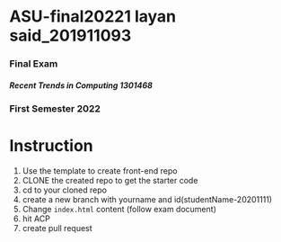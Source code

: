 # ASU-final20221 layan said_201911093
 ### Final Exam 
##### Recent Trends in Computing	1301468
### First Semester 2022


# Instruction

1. Use the template to create front-end repo
2. CLONE the created repo to get the starter code
3. cd to your cloned repo
4. create a new branch with yourname and id(studentName-20201111)
5. Change ```index.html``` content (follow exam document)
6. hit ACP
7. create pull request

